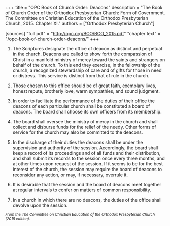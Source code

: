 +++
title = "OPC Book of Church Order: Deacons"
description = "The Book of Church Order of the Orthodox Presbyterian Church: Form of Government. The Committee on Christian Education of the Orthodox Presbyterian Church, 2015. Chapter XI."
authors = ["Orthodox Presbyterian Church"]

[sources]
"full pdf" = "http://opc.org/BCO/BCO_2015.pdf"
"chapter text" = "/opc-book-of-church-order-deacons/"
+++

1. The Scriptures designate the office of deacon as distinct and perpetual in the church. Deacons are called to show forth the compassion of Christ in a manifold ministry of mercy toward the saints and strangers on behalf of the church. To this end they exercise, in the fellowship of the church, a recognized stewardship of care and of gifts for those in need or distress. This service is distinct from that of rule in the church.

2. Those chosen to this office should be of great faith, exemplary lives, honest repute, brotherly love, warm sympathies, and sound judgment.

3. In order to facilitate the performance of the duties of their office the deacons of each particular church shall be constituted a board of deacons. The board shall choose its own officers from its membership.

4. The board shall oversee the ministry of mercy in the church and shall collect and disburse funds for the relief of the needy. Other forms of service for the church may also be committed to the deacons.

5. In the discharge of their duties the deacons shall be under the supervision and authority of the session. Accordingly, the board shall keep a record of its proceedings and of all funds and their distribution, and shall submit its records to the session once every three months, and at other times upon request of the session. If it seems to be for the best interest of the church, the session may require the board of deacons to reconsider any action, or may, if necessary, overrule it.

6. It is desirable that the session and the board of deacons meet together at regular intervals to confer on matters of common responsibility.

7. In a church in which there are no deacons, the duties of the office shall devolve upon the session.

<small>_From the The Committee on Christian Education
of the Orthodox Presbyterian Church (2015 edition)._</small>